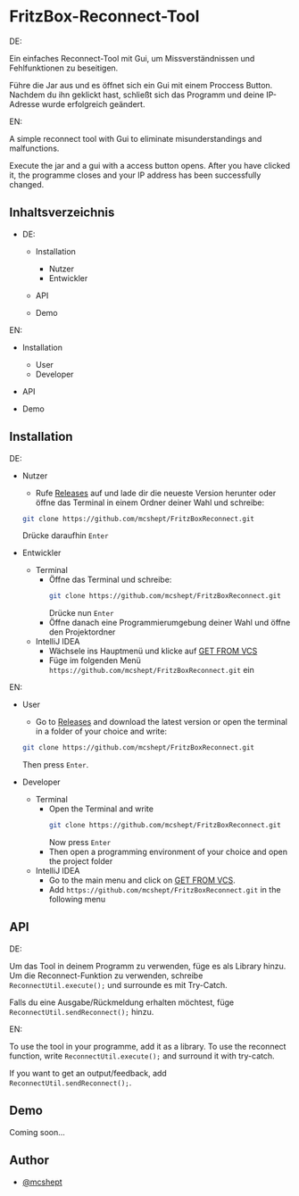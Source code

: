 
# FritzBox-Reconnect-Tool

DE:

Ein einfaches Reconnect-Tool mit Gui, um Missverständnissen und Fehlfunktionen zu beseitigen.

Führe die Jar aus und es öffnet sich ein Gui mit einem Proccess Button. Nachdem du ihn geklickt hast, schließt sich das Programm und deine IP-Adresse wurde erfolgreich geändert.

EN:

A simple reconnect tool with Gui to eliminate misunderstandings and malfunctions.

Execute the jar and a gui with a access button opens. After you have clicked it, the programme closes and your IP address has been successfully changed.
## Inhaltsverzeichnis

- DE:

  - Installation
    - Nutzer
    - Entwickler

  - API

  - Demo

EN:

  - Installation
    - User
    - Developer

  - API

  - Demo
## Installation

DE:


- Nutzer
  - Rufe [Releases](https://github.com/mcshept/FritzBoxReconnect/releases) auf und lade dir die neueste Version herunter oder öffne das Terminal in einem Ordner deiner Wahl und schreibe:

  ```bash
  git clone https://github.com/mcshept/FritzBoxReconnect.git
  ```
  Drücke daraufhin `Enter`

- Entwickler
  - Terminal
    - Öffne das Terminal und schreibe:
      ```bash
      git clone https://github.com/mcshept/FritzBoxReconnect.git
      ```
      Drücke nun `Enter`
    - Öffne danach eine Programmierumgebung deiner Wahl und öffne den Projektordner
  - IntelliJ IDEA
    - Wächsele ins Hauptmenü und klicke auf [GET FROM VCS](https://www.jetbrains.com/help/idea/set-up-a-git-repository.html)
    - Füge im folgenden Menü `https://github.com/mcshept/FritzBoxReconnect.git` ein


EN:


- User
  - Go to [Releases](https://github.com/mcshept/FritzBoxReconnect/releases) and download the latest version or open the terminal in a folder of your choice and write:

  ```bash
  git clone https://github.com/mcshept/FritzBoxReconnect.git
  ```
  Then press `Enter`.

- Developer
  - Terminal
    - Open the Terminal and write
      ```bash
      git clone https://github.com/mcshept/FritzBoxReconnect.git
      ```
      Now press `Enter`
    - Then open a programming environment of your choice and open the project folder
  - IntelliJ IDEA
    - Go to the main menu and click on [GET FROM VCS](https://www.jetbrains.com/help/idea/set-up-a-git-repository.html).
    - Add `https://github.com/mcshept/FritzBoxReconnect.git` in the following menu
## API

DE:


Um das Tool in deinem Programm zu verwenden, füge es als Library hinzu.
Um die Reconnect-Funktion zu verwenden, schreibe `ReconnectUtil.execute();` und surrounde es mit Try-Catch.

Falls du eine Ausgabe/Rückmeldung erhalten möchtest, füge `ReconnectUtil.sendReconnect();` hinzu.

EN:


To use the tool in your programme, add it as a library.
To use the reconnect function, write `ReconnectUtil.execute();` and surround it with try-catch.

If you want to get an output/feedback, add `ReconnectUtil.sendReconnect();`.
## Demo

Coming soon...


## Author

- [@mcshept](https://www.github.com/mcshept)

